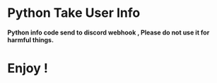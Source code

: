 # Python Take User Info



**Python info code send to discord webhook , Please do not use it for harmful things.**

# Enjoy !
